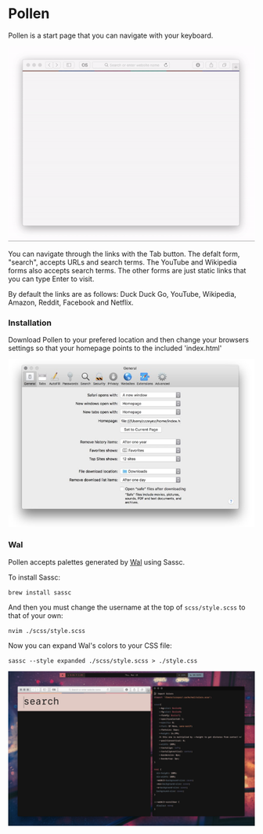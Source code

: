 # Pollen

Pollen is a start page that you can navigate with your keyboard.

![Screenshot](screenshot.gif)

You can navigate through the links with the Tab button.  The defalt form, "search", accepts URLs and search terms.  The YouTube and Wikipedia forms also accepts search terms.  The other forms are just static links that you can type Enter to visit.

By default the links are as follows:  Duck Duck Go, YouTube, Wikipedia, Amazon, Reddit, Facebook and Netflix. 

### Installation

Download Pollen to your prefered location and then change your browsers settings so that your homepage points to the included 'index.html'

![Safari Instructions](safari.jpg)

### Wal

Pollen accepts palettes generated by [Wal](https://github.com/dylanaraps/pywal) using Sassc.

To install Sassc:

```
brew install sassc
```
  
And then you must change the username at the top of `scss/style.scss` to that of your own:

```
nvim ./scss/style.scss
```
  
Now you can expand Wal's colors to your CSS file:

```
sassc --style expanded ./scss/style.scss > ./style.css 
```

![Wal Screenshot](wal.jpg)
